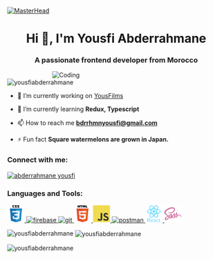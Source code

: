 [![MasterHead](https://miro.medium.com/max/1400/1*vJjJ3Mdok6Rvxx85IIRqBQ.gif)](google.com)
<h1 align="center">Hi 👋, I'm Yousfi Abderrahmane</h1>
<h3 align="center">A passionate frontend developer from Morocco</h3>
<img align="right" alt="Coding" width="400" src="https://i.pinimg.com/originals/f1/e7/34/f1e734f9cade86fe737a9aa404ad5677.gif"/>



<p align="left"> <img src="https://komarev.com/ghpvc/?username=yousfiabderrahmane&label=Profile%20views&color=0e75b6&style=flat" alt="yousfiabderrahmane" /> </p>

- 🔭 I’m currently working on [YousFilms](https://yousfilms.netlify.app/)

- 🌱 I’m currently learning **Redux, Typescript**

- 📫 How to reach me **bdrrhmnyousfi@gmail.com**

- ⚡ Fun fact **Square watermelons are grown in Japan.**

<h3 align="left">Connect with me:</h3>
<p align="left">
<a href="https://linkedin.com/in/abderrahmane yousfi" target="blank"><img align="center" src="https://raw.githubusercontent.com/rahuldkjain/github-profile-readme-generator/master/src/images/icons/Social/linked-in-alt.svg" alt="abderrahmane yousfi" height="30" width="40" /></a>
</p>

<h3 align="left">Languages and Tools:</h3>
<p align="left"> <a href="https://www.w3schools.com/css/" target="_blank" rel="noreferrer"> <img src="https://raw.githubusercontent.com/devicons/devicon/master/icons/css3/css3-original-wordmark.svg" alt="css3" width="40" height="40"/> </a> <a href="https://firebase.google.com/" target="_blank" rel="noreferrer"> <img src="https://www.vectorlogo.zone/logos/firebase/firebase-icon.svg" alt="firebase" width="40" height="40"/> </a> <a href="https://git-scm.com/" target="_blank" rel="noreferrer"> <img src="https://www.vectorlogo.zone/logos/git-scm/git-scm-icon.svg" alt="git" width="40" height="40"/> </a> <a href="https://www.w3.org/html/" target="_blank" rel="noreferrer"> <img src="https://raw.githubusercontent.com/devicons/devicon/master/icons/html5/html5-original-wordmark.svg" alt="html5" width="40" height="40"/> </a> <a href="https://developer.mozilla.org/en-US/docs/Web/JavaScript" target="_blank" rel="noreferrer"> <img src="https://raw.githubusercontent.com/devicons/devicon/master/icons/javascript/javascript-original.svg" alt="javascript" width="40" height="40"/> </a> <a href="https://postman.com" target="_blank" rel="noreferrer"> <img src="https://www.vectorlogo.zone/logos/getpostman/getpostman-icon.svg" alt="postman" width="40" height="40"/> </a> <a href="https://reactjs.org/" target="_blank" rel="noreferrer"> <img src="https://raw.githubusercontent.com/devicons/devicon/master/icons/react/react-original-wordmark.svg" alt="react" width="40" height="40"/> </a> <a href="https://sass-lang.com" target="_blank" rel="noreferrer"> <img src="https://raw.githubusercontent.com/devicons/devicon/master/icons/sass/sass-original.svg" alt="sass" width="40" height="40"/> </a> </p>

<p><img align="left" src="https://github-readme-stats.vercel.app/api/top-langs?username=yousfiabderrahmane&show_icons=true&locale=en&layout=compact" alt="yousfiabderrahmane" /></p>

<p>&nbsp;<img align="center" src="https://github-readme-stats.vercel.app/api?username=yousfiabderrahmane&show_icons=true&locale=en" alt="yousfiabderrahmane" /></p>

<p><img align="center" src="https://github-readme-streak-stats.herokuapp.com/?user=yousfiabderrahmane&" alt="yousfiabderrahmane" /></p>
